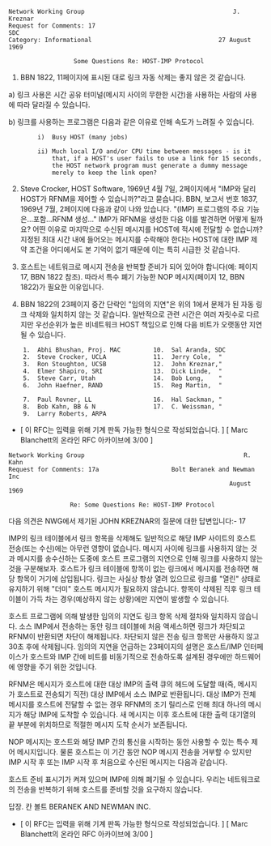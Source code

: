 

```text
Network Working Group                                         J. Kreznar
Request for Comments: 17                                             SDC
Category: Informational                                   27 August 1969

                  Some Questions Re: HOST-IMP Protocol
```

1. BBN 1822, 11페이지에 표시된 대로 링크 자동 삭제는 좋지 않은 것 같습니다.

a\) 링크 사용은 시간 공유 터미널\(메시지 사이의 무한한 시간\)을 사용하는 사람의 사용에 따라 달라질 수 있습니다.

b\) 링크를 사용하는 프로그램은 다음과 같은 이유로 인해 속도가 느려질 수 있습니다.

```text
        i)  Busy HOST (many jobs)

        ii) Much local I/O and/or CPU time between messages - is it
            that, if a HOST's user fails to use a link for 15 seconds,
            the HOST network program must generate a dummy message
            merely to keep the link open?
```

2. Steve Crocker, HOST Software, 1969년 4월 7일, 2페이지에서 "IMP와 달리 HOST가 RFNM을 제어할 수 있습니까?"라고 묻습니다. BBN, 보고서 번호 1837, 1969년 7월, 2페이지에 다음과 같이 나와 있습니다. "\(IMP\) 프로그램의 주요 기능은...포함...RFNM 생성..." IMP가 RFNM을 생성한 다음 이를 발견하면 어떻게 될까요? 어떤 이유로 마지막으로 수신된 메시지를 HOST에 적시에 전달할 수 없습니까? 지정된 최대 시간 내에 들어오는 메시지를 수락해야 한다는 HOST에 대한 IMP 제약 조건을 어디에서도 본 기억이 없기 때문에 이는 특히 시급한 것 같습니다.

3. 호스트는 네트워크로 메시지 전송을 반복할 준비가 되어 있어야 합니다\(예: 페이지 17, BBN 1822 참조\). 따라서 특수 폐기 가능한 NOP 메시지\(페이지 12, BBN 1822\)가 필요한 이유입니다.

4. BBN 1822의 23페이지 중간 단락인 "임의의 지연"은 위의 1에서 문제가 된 자동 링크 삭제와 일치하지 않는 것 같습니다. 일반적으로 관련 시간은 여러 자릿수로 다르지만 우선순위가 높은 비네트워크 HOST 책임으로 인해 다음 비트가 오랫동안 지연될 수 있습니다.

```text
    1.  Abhi Bhushan, Proj. MAC         10.  Sal Aranda, SDC
    2.  Steve Crocker, UCLA             11.  Jerry Cole,  "
    3.  Ron Stoughton, UCSB             12.  John Kreznar,"
    4.  Elmer Shapiro, SRI              13.  Dick Linde,  "
    5.  Steve Carr, Utah                14.  Bob Long,    "
    6.  John Haefner, RAND              15.  Reg Martin,  "

    7.  Paul Rovner, LL                 16.  Hal Sackman, "
    8.  Bob Kahn, BB & N                17.  C. Weissman, "
    9.  Larry Roberts, ARPA
```

- \[ 이 RFC는 입력을 위해 기계 판독 가능한 형식으로 작성되었습니다. \] \[ Marc Blanchett의 온라인 RFC 아카이브에 3/00 \]

```text
Network Working Group                                            R. Kahn
Request for Comments: 17a                    Bolt Beranek and Newman Inc
                                                             August 1969

                 Re: Some Questions Re: HOST-IMP Protocol
```

다음 의견은 NWG에서 제기된 JOHN KREZNAR의 질문에 대한 답변입니다:- 17

IMP의 링크 테이블에서 링크 항목을 삭제해도 일반적으로 해당 IMP 사이트의 호스트 전송\(또는 수신\)에는 아무런 영향이 없습니다. 메시지 사이에 링크를 사용하지 않는 것과 메시지를 송수신하는 도중에 호스트 프로그램의 지연으로 인해 링크를 사용하지 않는 것을 구분해보자. 호스트가 링크 테이블에 항목이 없는 링크에서 메시지를 전송하면 해당 항목이 거기에 삽입됩니다. 링크는 사실상 항상 열려 있으므로 링크를 "열린" 상태로 유지하기 위해 "더미" 호스트 메시지가 필요하지 않습니다. 항목이 삭제된 직후 링크 테이블이 가득 차는 경우\(예상하지 않는 상황\)에만 지연이 발생할 수 있습니다.

호스트 프로그램에 의해 발생한 임의의 지연도 링크 항목 삭제 절차와 일치하지 않습니다. 소스 IMP에서 전송하는 동안 링크 테이블에 처음 액세스하면 링크가 차단되고 RFNM이 반환되면 차단이 해제됩니다. 차단되지 않은 전송 링크 항목만 사용하지 않고 30초 후에 삭제됩니다. 임의의 지연을 언급하는 23페이지의 설명은 호스트/IMP 인터페이스가 호스트와 IMP 간에 비트를 비동기적으로 전송하도록 설계된 경우에만 하드웨어에 영향을 주기 위한 것입니다.

RFNM은 메시지가 호스트에 대한 대상 IMP의 출력 큐의 헤드에 도달할 때\(즉, 메시지가 호스트로 전송되기 직전\) 대상 IMP에서 소스 IMP로 반환됩니다. 대상 IMP가 전체 메시지를 호스트에 전달할 수 없는 경우 RFNM의 조기 릴리스로 인해 최대 하나의 메시지가 해당 IMP에 도착할 수 있습니다. 새 메시지는 이후 호스트에 대한 출력 대기열의 끝 부분에 위치하므로 적절한 메시지 도착 순서가 보존됩니다.

NOP 메시지는 호스트와 해당 IMP 간의 통신을 시작하는 동안 사용할 수 있는 특수 제어 메시지입니다. 물론 호스트는 이 기간 동안 NOP 메시지 전송을 거부할 수 있지만 IMP 시작 후 또는 IMP 시작 후 처음으로 수신된 메시지는 다음과 같습니다.

호스트 준비 표시기가 켜져 있으며 IMP에 의해 폐기될 수 있습니다. 우리는 네트워크로의 전송을 반복하기 위해 호스트를 준비할 것을 요구하지 않습니다.

답장. 칸 볼트 BERANEK AND NEWMAN INC.

- \[ 이 RFC는 입력을 위해 기계 판독 가능한 형식으로 작성되었습니다. \] \[ Marc Blanchett의 온라인 RFC 아카이브에 3/00 \]